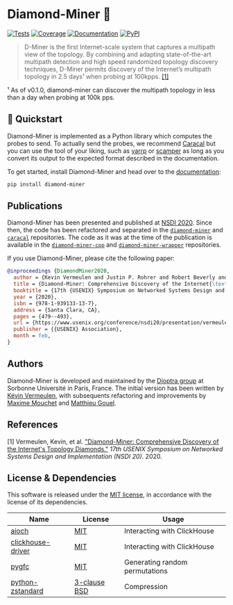 # Diamond-Miner 💎

[![Tests](https://img.shields.io/github/workflow/status/dioptra-io/diamond-miner/Tests?logo=github)](https://github.com/dioptra-io/diamond-miner/actions/workflows/tests.yml)
[![Coverage](https://img.shields.io/codecov/c/github/dioptra-io/diamond-miner?logo=codecov&logoColor=white&token=RKZSQ2CL4J)](https://app.codecov.io/gh/dioptra-io/diamond-miner)
[![Documentation](https://img.shields.io/badge/documentation-online-blue.svg?logo=read-the-docs&logoColor=white)](https://dioptra-io.github.io/diamond-miner/)
[![PyPI](https://img.shields.io/pypi/v/diamond-miner?logo=pypi&logoColor=white)](https://pypi.org/project/diamond-miner/)

> D-Miner is the first Internet-scale system that captures a multipath view of the topology.
> By combining and adapting state-of-the-art multipath detection and high speed randomized topology discovery techniques,
> D-Miner permits discovery of the Internet’s multipath topology in 2.5 days¹ when probing at 100kpps. [[1]](#references)

¹ As of v0.1.0, diamond-miner can discover the multipath topology in less than a day when probing at 100k pps.

## 🚀 Quickstart

Diamond-Miner is implemented as a Python library which computes the probes to send.
To actually send the probes, we recommend [Caracal](https://github.com/dioptra-io/caracal) but you can use the tool of your liking, such as [yarrp](https://github.com/cmand/yarrp) or [scamper](https://www.caida.org/catalog/software/scamper/) as long as you convert its output to the expected format described in the documentation.

To get started, install Diamond-Miner and head over to the [documentation](https://dioptra-io.github.io/diamond-miner/):
```bash
pip install diamond-miner
```

## Publications

Diamond-Miner has been presented and published at [NSDI 2020](https://www.usenix.org/conference/nsdi20/presentation/vermeulen).
Since then, the code has been refactored and separated in the [`diamond-miner`](https://github.com/dioptra-io/diamond-miner) and [`caracal`](https://github.com/dioptra-io/caracal) repositories.
The code as it was at the time of the publication is available in the [`diamond-miner-cpp`](https://github.com/dioptra-io/diamond-miner-cpp) and [`diamond-miner-wrapper`](https://github.com/dioptra-io/diamond-miner-wrapper) repositories.

If you use Diamond-Miner, please cite the following paper:
```bibtex
@inproceedings {DiamondMiner2020,
  author = {Kevin Vermeulen and Justin P. Rohrer and Robert Beverly and Olivier Fourmaux and Timur Friedman},
  title = {Diamond-Miner: Comprehensive Discovery of the Internet{\textquoteright}s Topology Diamonds },
  booktitle = {17th {USENIX} Symposium on Networked Systems Design and Implementation ({NSDI} 20)},
  year = {2020},
  isbn = {978-1-939133-13-7},
  address = {Santa Clara, CA},
  pages = {479--493},
  url = {https://www.usenix.org/conference/nsdi20/presentation/vermeulen},
  publisher = {{USENIX} Association},
  month = feb,
}
```

## Authors

Diamond-Miner is developed and maintained by the [Dioptra group](https://dioptra.io) at Sorbonne Université in Paris, France.
The initial version has been written by [Kévin Vermeulen](https://github.com/kvermeul), with subsequents refactoring and improvements by [Maxime Mouchet](https://github.com/maxmouchet) and [Matthieu Gouel](https://github.com/matthieugouel).

## References

[1] Vermeulen, Kevin, et al. ["Diamond-Miner: Comprehensive Discovery of the Internet's Topology Diamonds."](https://www.usenix.org/system/files/nsdi20-paper-vermeulen.pdf) _17th USENIX Symposium on Networked Systems Design and Implementation (NSDI 20)_. 2020.

## License & Dependencies

This software is released under the [MIT license](/LICENSE), in accordance with the license of its dependencies.

Name                                             | License                                    | Usage
-------------------------------------------------|--------------------------------------------|------
[aioch](https://github.com/mymarilyn/aioch)      | [MIT](https://opensource.org/licenses/MIT) | Interacting with ClickHouse
[clickhouse-driver](https://github.com/mymarilyn/clickhouse-driver)      | [MIT](https://opensource.org/licenses/MIT) | Interacting with ClickHouse
[pygfc](https://github.com/maxmouchet/gfc)       | [MIT](https://opensource.org/licenses/MIT) | Generating random permutations
[python-zstandard](https://github.com/indygreg/python-zstandard) | [3-clause BSD](https://opensource.org/licenses/BSD-3-Clause) | Compression
